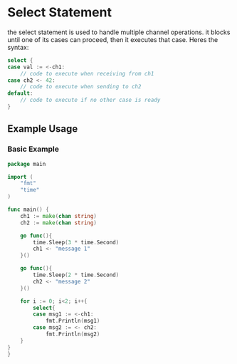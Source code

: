 # Select Statement

the select statement is used to handle multiple channel operations. it blocks until one of its cases can proceed, then it executes that case. Heres the syntax:

```go
select {
case val := <-ch1:
    // code to execute when receiving from ch1
case ch2 <- 42:
    // code to execute when sending to ch2
default:
    // code to execute if no other case is ready
}
```

## Example Usage

### Basic Example

```go
package main

import (
	"fmt"
	"time"
)

func main() {
	ch1 := make(chan string)
	ch2 := make(chan string)

	go func(){
		time.Sleep(3 * time.Second)
		ch1 <- "message 1"
	}()

	go func(){
		time.Sleep(2 * time.Second)
		ch2 <- "message 2"
	}()

	for i := 0; i<2; i++{
		select{
		case msg1 := <-ch1:
			fmt.Println(msg1)
		case msg2 := <- ch2:
			fmt.Println(msg2)
	}
}
}
```

